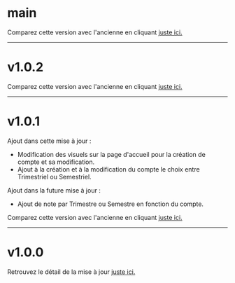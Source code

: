 # main
Comparez cette version avec l'ancienne en cliquant [juste ici.](https://github.com/BryanDrouet/Sigma/compare/v1.0.2...main)

---

# v1.0.2
Comparez cette version avec l'ancienne en cliquant [juste ici.](https://github.com/BryanDrouet/Sigma/compare/v1.0.1...v1.0.2)

---

# v1.0.1
Ajout dans cette mise à jour :
- Modification des visuels sur la page d'accueil pour la création de compte et sa modification.
- Ajout à la création et à la modification du compte le choix entre Trimestriel ou Semestriel.

Ajout dans la future mise à jour :
- Ajout de note par Trimestre ou Semestre en fonction du compte.

Comparez cette version avec l'ancienne en cliquant [juste ici.](https://github.com/BryanDrouet/Sigma/compare/v1.0.0...v1.0.1)

---

# v1.0.0
Retrouvez le détail de la mise à jour [juste ici.](https://github.com/BryanDrouet/Sigma/releases/tag/v1.0.0)
